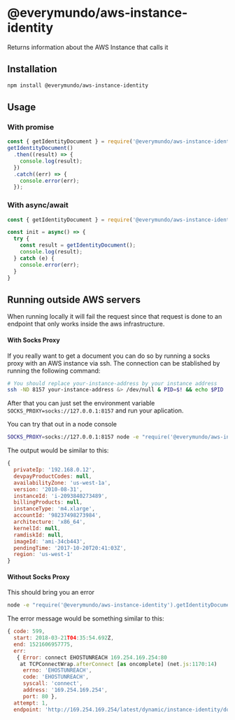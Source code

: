 # @everymundo/aws-instance-identity
Returns information about the AWS Instance that calls it


## Installation
```sh
npm install @everymundo/aws-instance-identity
```

## Usage

### With promise
```js
const { getIdentityDocument } = require('@everymundo/aws-instance-identity');
getIdentityDocument()
  .then((result) => {
    console.log(result);
  })
  .catch((err) => {
    console.error(err);
  });
```


### With async/await
```js
const { getIdentityDocument } = require('@everymundo/aws-instance-identity');

const init = async() => {
  try {
    const result = getIdentityDocument();
    console.log(result);
  } catch (e) {
    console.error(err);
  }
}
```

## Running outside AWS servers

When running locally it will fail the request since that request is done to an endpoint that
only works inside the aws infrastructure.

#### With Socks Proxy
If you really want to get a document you can do so by running a socks proxy with an AWS instance
via ssh. The connection can be stablished by running the following command:

```sh
# You should replace your-instance-address by your instance address
ssh -ND 8157 your-instance-address &> /dev/null & PID=$! && echo $PID
```

After that you can just set the environment variable ```SOCKS_PROXY=socks://127.0.0.1:8157``` and run your aplication.

You can try that out in a node console
```sh
SOCKS_PROXY=socks://127.0.0.1:8157 node -e "require('@everymundo/aws-instance-identity').getIdentityDocument().then(console.log)"
```
The output would be similar to this:
```js
{
  privateIp: '192.168.0.12',
  devpayProductCodes: null,
  availabilityZone: 'us-west-1a',
  version: '2010-08-31',
  instanceId: 'i-2093840273489',
  billingProducts: null,
  instanceType: 'm4.xlarge',
  accountId: '98237498273984',
  architecture: 'x86_64',
  kernelId: null,
  ramdiskId: null,
  imageId: 'ami-34cb443',
  pendingTime: '2017-10-20T20:41:03Z',
  region: 'us-west-1'
}
```

#### Without Socks Proxy
This should bring you an error
```sh
node -e "require('@everymundo/aws-instance-identity').getIdentityDocument().catch(console.error)"
```
The error message would be something similar to this:
```js
{ code: 599,
  start: 2018-03-21T04:35:54.692Z,
  end: 1521606957775,
  err:
   { Error: connect EHOSTUNREACH 169.254.169.254:80
    at TCPConnectWrap.afterConnect [as oncomplete] (net.js:1170:14)
     errno: 'EHOSTUNREACH',
     code: 'EHOSTUNREACH',
     syscall: 'connect',
     address: '169.254.169.254',
     port: 80 },
  attempt: 1,
  endpoint: 'http://169.254.169.254/latest/dynamic/instance-identity/document' }
```